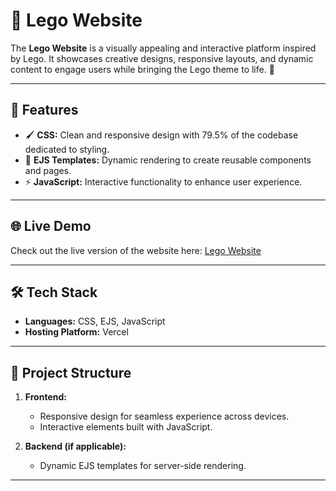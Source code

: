 # 🧱 Lego Website

The **Lego Website** is a visually appealing and interactive platform inspired by Lego. It showcases creative designs, responsive layouts, and dynamic content to engage users while bringing the Lego theme to life. 🚀  

---

## 🌟 Features

- 🖌️ **CSS:** Clean and responsive design with 79.5% of the codebase dedicated to styling.  
- 📜 **EJS Templates:** Dynamic rendering to create reusable components and pages.  
- ⚡ **JavaScript:** Interactive functionality to enhance user experience.  

---

## 🌐 Live Demo

Check out the live version of the website here: [Lego Website](https://lego-website-phi.vercel.app)

---

## 🛠️ Tech Stack

- **Languages:** CSS, EJS, JavaScript  
- **Hosting Platform:** Vercel  

---

## 📂 Project Structure

1. **Frontend:**  
   - Responsive design for seamless experience across devices.  
   - Interactive elements built with JavaScript.  

2. **Backend (if applicable):**  
   - Dynamic EJS templates for server-side rendering.  

---
